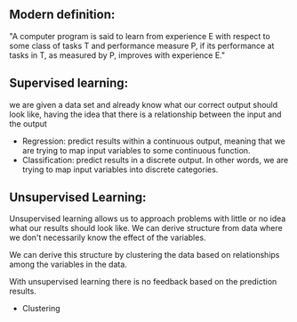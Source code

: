## Modern definition:  
"A computer program is said to learn from experience E with respect to some class of tasks T and performance measure P, if its performance at tasks in T, as measured by P, improves with experience E."

## Supervised learning:
we are given a data set and already know what our correct output should look like, having the idea that there is a relationship between the input and the output  
- Regression: predict results within a continuous output, meaning that we are trying to map input variables to some continuous function.  
- Classification: predict results in a discrete output. In other words, we are trying to map input variables into discrete categories.  

## Unsupervised Learning:  
Unsupervised learning allows us to approach problems with little or no idea what our results should look like. We can derive structure from data where we don't necessarily know the effect of the variables.  

We can derive this structure by clustering the data based on relationships among the variables in the data.  

With unsupervised learning there is no feedback based on the prediction results.  
- Clustering


